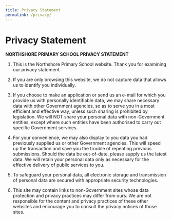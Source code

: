 ```yaml
---
title: Privacy Statement
permalink: /privacy/
---
```

# **Privacy Statement**

**NORTHSHORE PRIMARY SCHOOL PRIVACY STATEMENT** 

1. This is the Northshore Primary School website. Thank you for examining our privacy statement.   

2. If you are only browsing this website, we do not capture data that allows us to identify you individually. 

3. If you choose to make an application or send us an e-mail for which you provide us with personally identifiable data, we may share necessary data with other Government agencies, so as to serve you in a most efficient and effective way, unless such sharing is prohibited by legislation. We will NOT share your personal data with non-Government entities, except where such entities have been authorised to carry out specific Government services. 

4. For your convenience, we may also display to you data you had previously supplied us or other Government agencies. This will speed up the transaction and save you the trouble of repeating previous submissions. Should the data be out-of-date, please supply us the latest data. We will retain your personal data only as necessary for the effective delivery of public services to you.

5. To safeguard your personal data, all electronic storage and transmission of personal data are secured with appropriate security technologies. 

6. This site may contain links to non-Government sites whose data protection and privacy practices may differ from ours. We are not responsible for the content and privacy practices of these other websites and encourage you to consult the privacy notices of those sites.